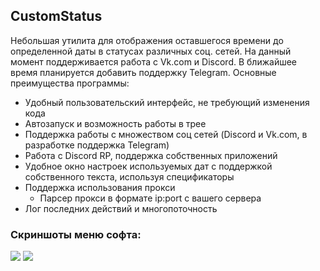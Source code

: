 ## CustomStatus
Небольшая утилита для отображения оставшегося времени до определенной даты в статусах различных соц. сетей. На данный момент поддерживается работа с Vk.com и Discord. В ближайшее время планируется добавить поддержку Telegram.
Основные преимущества программы:
- Удобный пользовательский интерфейс, не требующий изменения кода
- Автозапуск и возможность работы в трее
- Поддержка работы с множеством соц сетей (Discord и Vk.com, в разработке поддержка Telegram)
- Работа с Discord RP, поддержка собственных приложений
- Удобное окно настроек используемых дат с поддержкой собственного текста, используя спецификаторы
- Поддержка использования прокси
  - Парсер прокси в формате ip:port с вашего сервера
- Лог последних действий и многопоточность

### Скриншоты меню софта:
![](https://image.prntscr.com/image/uv_0LgpDQcu__nHoGprb2Q.png) ![](https://image.prntscr.com/image/ZVBuK1s0QtiKNbclIe9oxw.png)
